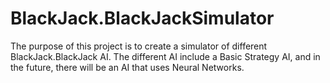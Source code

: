 ﻿# BlackJack.BlackJackSimulator

The purpose of this project is to create a simulator of different BlackJack.BlackJack AI. The different AI include a Basic Strategy AI, and in the future, there will be an AI that uses Neural Networks.
